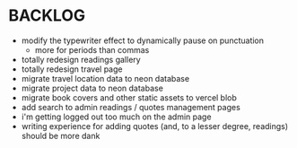 # BACKLOG

- modify the typewriter effect to dynamically pause on punctuation
   * more for periods than commas
- totally redesign readings gallery
- totally redesign travel page
- migrate travel location data to neon database
- migrate project data to neon database
- migrate book covers and other static assets to vercel blob
- add search to admin readings / quotes management pages
- i'm getting logged out too much on the admin page
- writing experience for adding quotes (and, to a lesser degree, readings) should be more dank
